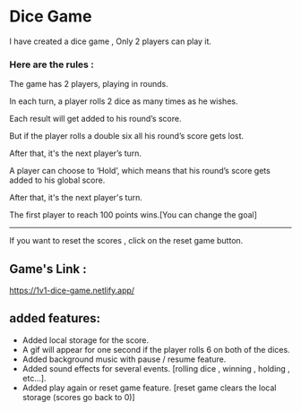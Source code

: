 # Dice Game

I have created a dice game , Only 2 players can play it.

### Here are the rules :

The game has 2 players, playing in rounds.

In each turn, a player rolls 2 dice as many times as he wishes.

Each result will get added to his round’s score.

But if the player rolls a double six all his round’s score gets lost.

After that, it's the next player’s turn.

A player can choose to ‘Hold’, which means that his round’s score gets added to his global score.

After that, it's the next player's turn.

The first player to reach 100 points wins.[You can change the goal]

---

If you want to reset the scores , click on the reset game button.

## Game's Link :

https://1v1-dice-game.netlify.app/

## added features:

- Added local storage for the score.
- A gif will appear for one second if the player rolls 6 on both of the dices.
- Added background music with pause / resume feature.
- Added sound effects for several events. [rolling dice , winning , holding , etc...].
- Added play again or reset game feature. [reset game clears the local storage (scores go back to 0)]
